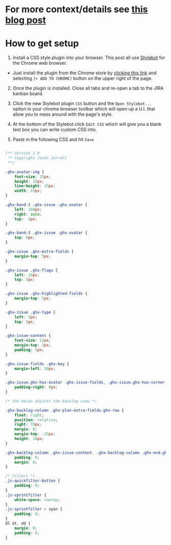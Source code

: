 
# For more context/details see [this blog post](http://staxmanade.com/2016/09/better-compact-jira-board-u-i-/)


# How to get setup

1. Install a CSS style plugin into your browser. This post all use [Stylebot](https://chrome.google.com/webstore/detail/stylebot/oiaejidbmkiecgbjeifoejpgmdaleoha?hl=en) for the Chrome web browser.

  - Just install the plugin from the Chrome store by [clicking this link](https://chrome.google.com/webstore/detail/stylebot/oiaejidbmkiecgbjeifoejpgmdaleoha?hl=en) and selecting `[+ ADD TO CHROME]` button on the upper right of the page.

2. Once the plugin is installed. Close all tabs and re-open a tab to the JIRA kanban board.

3. Click the new Stylebot plugin `CSS` button and the `Open Stylebot...` option in your chrome browser toolbar which will open up a U.I. that allow you to mess around with the page's style.

4. At the bottom of the Stylebot click `Edit CSS` which will give you a blank text box you can write custom CSS into.

5. Paste in the following CSS and hit `Save`

```css

/** Version 2.0
 ** Copyright Jason Jarrett
 **/

.ghx-avatar-img {
    font-size: 15px;
    height: 15px;
    line-height: 15px;
    width: 15px;
}

.ghx-band-1 .ghx-issue .ghx-avatar {
    left: 100px;
    right: auto;
    top: -3px;
}

.ghx-band-3 .ghx-issue .ghx-avatar {
    top: 0px;
}

.ghx-issue .ghx-extra-fields {
    margin-top: 5px;
}

.ghx-issue .ghx-flags {
    left: 20px;
    top: 5px;
}

.ghx-issue .ghx-highlighted-fields {
    margin-top: 5px;
}

.ghx-issue .ghx-type {
    left: 5px;
    top: 5px;
}

.ghx-issue-content {
    font-size: 12px;
    margin-top: 3px;
    padding: 5px;
}

.ghx-issue-fields .ghx-key {
    margin-left: 30px;
}

.ghx-issue.ghx-has-avatar .ghx-issue-fields, .ghx-issue.ghx-has-corner .ghx-issue-fields {
    padding-right: 0px;
}

/* the below adjusts the backlog view */

.ghx-backlog-column .ghx-plan-extra-fields.ghx-row {
    float: right;
    position: relative;
    right: 70px;
    margin: 0;
    margin-top: -15px;
    height: 18px;
}

.ghx-backlog-column .ghx-issue-content, .ghx-backlog-column .ghx-end.ghx-row {
    padding: 0;
    margin: 0;
}

/* filters */
.js-quickfilter-button {
    padding: 0;
}
.js-sprintfilter {
    white-space: nowrap;
}
.js-sprintfilter > span {
    padding: 0;
}
dl dt, dd {
    margin: 0;
    padding: 0;
}

```
